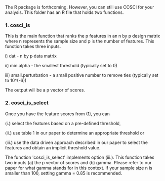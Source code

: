 The R package is forthcoming. However, you can still use COSCI for your analysis. This folder has an R file that holds two functions.

### 1. cosci_is

This is the main function that ranks the p features in an n by p design matrix where n represents the sample size and p is the number of features. This function takes three inputs.

i)   dat - n by p data matrix

ii)  min.alpha - the smallest threshold (typically set to 0)

iii) small.perturbation - a small positive number to remove ties (typically set to 10^(-6))

The output will be a p vector of scores. 

### 2. cosci_is_select

Once you have the feature scores from (1), you can

(i.) select the features based on a pre-defined threshold, 

(ii.) use table 1 in our paper to determine an appropriate threshold or 

(iii.) use the data driven approach described in our paper to select the features and obtain an implicit threshold value. 

The function 'cosci_is_select' implements option (iii.). This function takes two inputs (a) the p vector of scores and (b) gamma.
Please refer to our paper for what gamma stands for in this context. If your sample size n is smaller than 100, setting gamma = 0.85 is recommended. 

